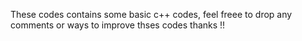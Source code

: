 These codes contains some basic c++ codes,
feel freee to drop any comments or ways to improve thses codes
thanks !!
